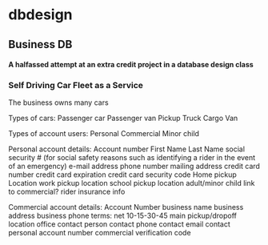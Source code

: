 # dbdesign

## Business DB
#### A halfassed attempt at an extra credit project in a database design class


### Self Driving Car Fleet as a Service

The business owns many cars

Types of cars:
Passenger car
Passenger van
Pickup Truck
Cargo Van

Types of account users:
Personal
Commercial
Minor child

Personal account details:
Account number
First Name
Last Name
social security # (for social safety reasons such as identifying a rider in the event of an emergency)
e-mail address
phone number
mailing address
credit card number
credit card expiration
credit card security code
Home pickup Location
work pickup location
school pickup location
adult/minor child
link to commercial?
rider insurance info


Commercial account details:
Account Number
business name
business address
business phone
terms: net 10-15-30-45
main pickup/dropoff location
office contact person
contact phone
contact email
contact personal account number
commercial verification code


